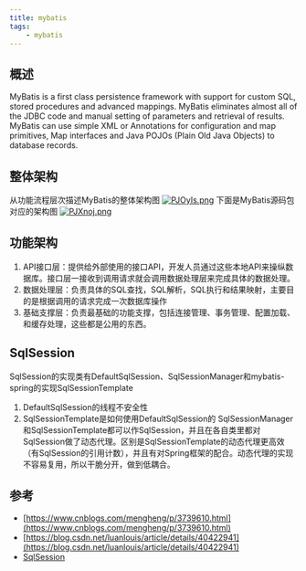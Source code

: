 ```yaml
---
title: mybatis
tags:
    - mybatis
---
```

## 概述

MyBatis is a first class persistence framework with support for custom SQL, stored procedures and advanced mappings. MyBatis eliminates almost all of the JDBC code and manual setting of parameters and retrieval of results. MyBatis can use simple XML or Annotations for configuration and map primitives, Map interfaces and Java POJOs (Plain Old Java Objects) to database records. 

## 整体架构
从功能流程层次描述MyBatis的整体架构图
[![PJOyIs.png](https://s1.ax1x.com/2018/07/24/PJOyIs.png)](https://imgchr.com/i/PJOyIs)
下面是MyBatis源码包对应的架构图
[![PJXnoj.png](https://s1.ax1x.com/2018/07/24/PJXnoj.png)](https://imgchr.com/i/PJXnoj)
## 功能架构
1. API接口层：提供给外部使用的接口API，开发人员通过这些本地API来操纵数据库。接口层一接收到调用请求就会调用数据处理层来完成具体的数据处理。
2. 数据处理层：负责具体的SQL查找，SQL解析，SQL执行和结果映射，主要目的是根据调用的请求完成一次数据库操作
3. 基础支撑层：负责最基础的功能支撑，包括连接管理、事务管理、配置加载、和缓存处理，这些都是公用的东西。
## SqlSession
SqlSession的实现类有DefaultSqlSession、SqlSessionManager和mybatis-spring的实现SqlSessionTemplate
1. DefaultSqlSession的线程不安全性
2. SqlSessionTemplate是如何使用DefaultSqlSession的
SqlSessionManager和SqlSessionTemplate都可以作SqlSession，并且在各自类里都对SqlSession做了动态代理。区别是SqlSessionTemplate的动态代理更高效（有SqlSession的引用计数），并且有对Spring框架的配合。动态代理的实现不容易复用，所以干脆分开，做到低耦合。  
## 参考  
- [https://www.cnblogs.com/mengheng/p/3739610.html](https://www.cnblogs.com/mengheng/p/3739610.html)
- [https://blog.csdn.net/luanlouis/article/details/40422941](https://blog.csdn.net/luanlouis/article/details/40422941)
- [SqlSession](https://mp.weixin.qq.com/s?__biz=MzI1NDQ3MjQxNA==&mid=2247485368&idx=1&sn=791fd662059713c6dfa97cef8580294e&chksm=e9c5fe09deb2771fc191655c7554efd83dd6b170976730369f430e5457dd479c7832aea937c3&scene=21#wechat_redirect)






